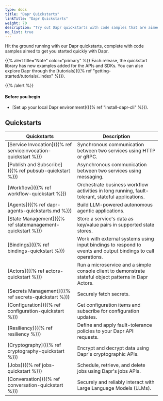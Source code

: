 ```yaml
---
type: docs
title: "Dapr Quickstarts"
linkTitle: "Dapr Quickstarts"
weight: 70
description: "Try out Dapr quickstarts with code samples that are aimed to get you started quickly with Dapr"
no_list: true
---
```


Hit the ground running with our Dapr quickstarts, complete with code samples aimed to get you started quickly with Dapr.

{{% alert title="Note" color="primary" %}}
 Each release, the quickstart library has new examples added for the APIs and SDKs. You can also explore Dapr through the [tutorials]({{% ref "getting-started/tutorials/_index" %}}).

{{% /alert %}}

#### Before you begin

- [Set up your local Dapr environment]({{% ref "install-dapr-cli" %}}).

## Quickstarts

| Quickstarts | Description |
| ----------- | ----------- |
| [Service Invocation]({{% ref serviceinvocation-quickstart %}}) | Synchronous communication between two services using HTTP or gRPC. |
| [Publish and Subscribe]({{% ref pubsub-quickstart %}}) |  Asynchronous communication between two services using messaging. |
| [Workflow]({{% ref workflow-quickstart %}}) | Orchestrate business workflow activities in long running, fault-tolerant, stateful applications. |
| [Agents]({{% ref dapr-agents-quickstarts.md %}}) | Build LLM-powered autonomous agentic applications. |
| [State Management]({{% ref statemanagement-quickstart %}}) | Store a service's data as key/value pairs in supported state stores. |
| [Bindings]({{% ref bindings-quickstart %}}) | Work with external systems using input bindings to respond to events and output bindings to call operations. |
| [Actors]({{% ref actors-quickstart %}}) | Run a microservice and a simple console client to demonstrate stateful object patterns in Dapr Actors. |
| [Secrets Management]({{% ref secrets-quickstart %}}) | Securely fetch secrets. |
| [Configuration]({{% ref configuration-quickstart %}}) | Get configuration items and subscribe for configuration updates. |
| [Resiliency]({{% ref resiliency %}}) | Define and apply fault-tolerance policies to your Dapr API requests. |
| [Cryptography]({{% ref cryptography-quickstart %}}) | Encrypt and decrypt data using Dapr's cryptographic APIs. |
| [Jobs]({{% ref jobs-quickstart %}}) | Schedule, retrieve, and delete jobs using Dapr's jobs APIs. |
| [Conversation]({{% ref conversation-quickstart %}}) | Securely and reliably interact with Large Language Models (LLMs). |
